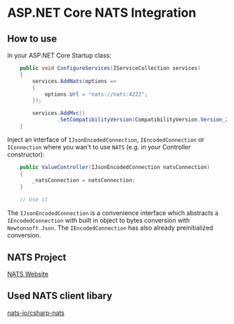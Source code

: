 # ASP<span></span>.NET Core NATS Integration

## How to use

In your ASP<span></span>.NET Core Startup class:

```csharp
    public void ConfigureServices(IServiceCollection services)
    {
        services.AddNats(options =>
        {
            options.Url = "nats://nats:4222";
        });

        services.AddMvc()
                .SetCompatibilityVersion(CompatibilityVersion.Version_2_1);
    }
```

Inject an interface of `IJsonEncodedConnection`, `IEncodedConnection` or `IConnection` where you wan't to use `NATS` (e.g. in your Controller constructor):

```csharp
    public ValueController(IJsonEncodedConnection natsConnection)
    {
        _natsConnection = natsConnection;
    }
    
    // Use it
```

The `IJsonEncodedConnection` is a convenience interface which abstracts a `IEncodedConnection` with built in object to bytes conversion with `Newtonsoft.Json`. The `IEncodedConnection` has also already preinitialized conversion.


## NATS Project

[NATS Website](https://nats.io)

## Used NATS client libary
[nats-io/csharp-nats](https://github.com/nats-io/csharp-nats)

